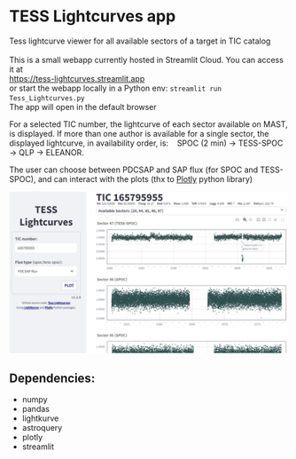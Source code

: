 # TESS Lightcurves app

Tess lightcurve viewer for all available sectors of a target in TIC catalog<br/><br/>
This is a small webapp currently hosted in Streamlit Cloud. You can access it at<br/>
https://tess-lightcurves.streamlit.app
<br/>
or start the webapp locally in a Python env:
` streamlit run Tess_Lightcurves.py `
<br/>
The app will open in the default browser

For a selected TIC number, the lightcurve of each sector available on MAST, is displayed.
If  more than one author is available for a single sector, the displayed lightcurve, in availability order, is:
&nbsp;&nbsp; SPOC (2 min) -> TESS-SPOC -> QLP -> ELEANOR.

The user can choose between PDCSAP and SAP flux (for SPOC and TESS-SPOC), and can interact with the plots (thx to [Plotly](https://github.com/plotly/plotly.py) python library)

![Image](https://github.com/exo-pt/Tess-Lightcurves-app/blob/main/Tess-Lightcurves-app.png?raw=true)

## Dependencies:
- numpy
- pandas
- lightkurve
- astroquery
- plotly
- streamlit
